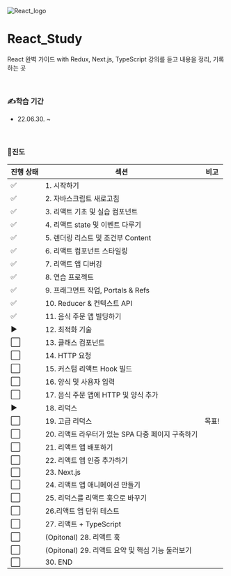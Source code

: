 ![React_logo](https://user-images.githubusercontent.com/93081720/177235314-a5bbe40a-f1e8-4521-9cf3-9e072c8c2d11.png)

# React_Study

React 완벽 가이드 with Redux, Next.js, TypeScript 강의를 듣고 내용을 정리, 기록하는 곳

<br>

### ✍학습 기간

- 22.06.30. ~ 

<br>

### 📅진도

| 진행 상태          | 섹션                                              | 비고  |
| ------------------ | ------------------------------------------------- | ----- |
| :white_check_mark: | 1. 시작하기                                       |       |
| :white_check_mark: | 2. 자바스크립트 새로고침                          |       |
| :white_check_mark: | 3. 리액트 기초 및 실습 컴포넌트                   |       |
| :white_check_mark: | 4. 리액트 state 및 이벤트 다루기                  |       |
| :white_check_mark: | 5. 렌더링 리스트 및 조건부 Content                |       |
| :white_check_mark: | 6. 리액트 컴포넌트 스타일링                       |       |
| :white_check_mark: | 7. 리액트 앱 디버깅                               |       |
| :white_check_mark: | 8. 연습 프로젝트                                  |       |
| :white_check_mark: | 9. 프래그먼트 작업, Portals & Refs                |       |
| :white_check_mark: | 10. Reducer & 컨텍스트 API                        |       |
| :white_check_mark: | 11. 음식 주문 앱 빌딩하기                         |       |
| ▶️                  | 12. 최적화 기술                                   |       |
| ⬜                  | 13. 클래스 컴포넌트                               |       |
| ⬜                  | 14. HTTP 요청                                     |       |
| ⬜                  | 15. 커스텀 리액트 Hook 빌드                       |       |
| ⬜                  | 16. 양식 및 사용자 입력                           |       |
| ⬜                  | 17. 음식 주문 앱에 HTTP 및 양식 추가              |       |
| ▶️                  | 18. 리덕스                                        |       |
| ⬜                  | 19. 고급 리덕스                                   | 목표! |
| ⬜                  | 20. 리액트 라우터가 있는 SPA 다중 페이지 구축하기 |       |
| ⬜                  | 21. 리액트 앱 배포하기                            |       |
| ⬜                  | 22. 리액트 앱 인증 추가하기                       |       |
| ⬜                  | 23. Next.js                                       |       |
| ⬜                  | 24. 리액트 앱 애니메이션 만들기                   |       |
| ⬜                  | 25. 리덕스를 리액트 훅으로 바꾸기                 |       |
| ⬜                  | 26.리액트 앱 단위 테스트                          |       |
| ⬜                  | 27. 리액트 + TypeScript                           |       |
| ⬜                  | (Opitonal) 28. 리액트 훅                          |       |
| ⬜                  | (Opitonal) 29. 리액트 요약 및 핵심 기능 둘러보기  |       |
| ⬜                  | 30. END                                           |       |

